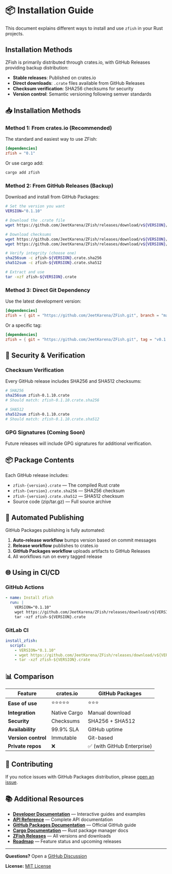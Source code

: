 # 📦 Installation Guide

This document explains different ways to install and use `zfish` in your Rust projects.

## Installation Methods

ZFish is primarily distributed through crates.io, with GitHub Releases providing backup distribution:

- **Stable releases**: Published on crates.io
- **Direct downloads**: `.crate` files available from GitHub Releases
- **Checksum verification**: SHA256 checksums for security
- **Version control**: Semantic versioning following semver standards

## 📥 Installation Methods

### Method 1: From crates.io (Recommended)

The standard and easiest way to use ZFish:

```toml
[dependencies]
zfish = "0.1"
```

Or use cargo add:

```bash
cargo add zfish
```

### Method 2: From GitHub Releases (Backup)

Download and install from GitHub Packages:

```bash
# Set the version you want
VERSION="0.1.10"

# Download the .crate file
wget https://github.com/JeetKarena/ZFish/releases/download/v${VERSION}/zfish-${VERSION}.crate

# Download checksums
wget https://github.com/JeetKarena/ZFish/releases/download/v${VERSION}/zfish-${VERSION}.crate.sha256
wget https://github.com/JeetKarena/ZFish/releases/download/v${VERSION}/zfish-${VERSION}.crate.sha512

# Verify integrity (choose one)
sha256sum -c zfish-${VERSION}.crate.sha256
sha512sum -c zfish-${VERSION}.crate.sha512

# Extract and use
tar -xzf zfish-${VERSION}.crate
```

### Method 3: Direct Git Dependency

Use the latest development version:

```toml
[dependencies]
zfish = { git = "https://github.com/JeetKarena/ZFish.git", branch = "main" }
```

Or a specific tag:

```toml
[dependencies]
zfish = { git = "https://github.com/JeetKarena/ZFish.git", tag = "v0.1.10" }
```

## 🔐 Security & Verification

### Checksum Verification

Every GitHub release includes SHA256 and SHA512 checksums:

```bash
# SHA256
sha256sum zfish-0.1.10.crate
# Should match: zfish-0.1.10.crate.sha256

# SHA512
sha512sum zfish-0.1.10.crate
# Should match: zfish-0.1.10.crate.sha512
```

### GPG Signatures (Coming Soon)

Future releases will include GPG signatures for additional verification.

## 📦 Package Contents

Each GitHub release includes:

- `zfish-{version}.crate` — The compiled Rust crate
- `zfish-{version}.crate.sha256` — SHA256 checksum
- `zfish-{version}.crate.sha512` — SHA512 checksum
- Source code (zip/tar.gz) — Full source archive

## 🔄 Automated Publishing

GitHub Packages publishing is fully automated:

1. **Auto-release workflow** bumps version based on commit messages
2. **Release workflow** publishes to crates.io
3. **GitHub Packages workflow** uploads artifacts to GitHub Releases
4. All workflows run on every tagged release

## 🌐 Using in CI/CD

### GitHub Actions

```yaml
- name: Install zfish
  run: |
    VERSION="0.1.10"
    wget https://github.com/JeetKarena/ZFish/releases/download/v${VERSION}/zfish-${VERSION}.crate
    tar -xzf zfish-${VERSION}.crate
```

### GitLab CI

```yaml
install_zfish:
  script:
    - VERSION="0.1.10"
    - wget https://github.com/JeetKarena/ZFish/releases/download/v${VERSION}/zfish-${VERSION}.crate
    - tar -xzf zfish-${VERSION}.crate
```

## 📊 Comparison

| Feature | crates.io | GitHub Packages |
|---------|-----------|-----------------|
| **Ease of use** | ⭐⭐⭐⭐⭐ | ⭐⭐⭐ |
| **Integration** | Native Cargo | Manual download |
| **Security** | Checksums | SHA256 + SHA512 |
| **Availability** | 99.9% SLA | GitHub uptime |
| **Version control** | Immutable | Git-based |
| **Private repos** | ❌ | ✅ (with GitHub Enterprise) |

## 🤝 Contributing

If you notice issues with GitHub Packages distribution, please [open an issue](https://github.com/JeetKarena/ZFish/issues).

## 📚 Additional Resources

- **[Developer Documentation](https://zfish-devdocs.vercel.app)** — Interactive guides and examples
- **[API Reference](https://docs.rs/zfish)** — Complete API documentation
- **[GitHub Packages Documentation](https://docs.github.com/en/packages)** — Official GitHub guide
- **[Cargo Documentation](https://doc.rust-lang.org/cargo/)** — Rust package manager docs
- **[ZFish Releases](https://github.com/JeetKarena/ZFish/releases)** — All versions and downloads
- **[Roadmap](https://sprinkle-toque-13b.notion.site/ZFish-29d4eaaebc9d80bd82f3c27833a92232)** — Feature status and upcoming releases

---

**Questions?** Open a [GitHub Discussion](https://github.com/JeetKarena/ZFish/discussions)

**License:** [MIT License](https://github.com/JeetKarena/ZFish/blob/main/LICENSE)
